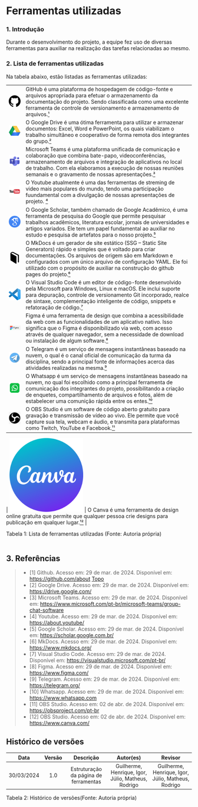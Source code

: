 # Ferramentas utilizadas

### 1. Introdução
Durante o desenvolvimento do projeto, a equipe fez uso de diversas ferramentas para auxiliar na realização das tarefas relacionadas ao mesmo.

### 2. Lista de ferramentas utilizadas

Na tabela abaixo, estão listadas as ferramentas utilizadas:

|                                                                                                                                                  |                                                                                                                                                                                                                                                                                                                                                                                                                                                                              |
| :----------------------------------------------------------------------------------------------------------------------------------------------: | :--------------------------------------------------------------------------------------------------------------------------------------------------------------------------------------------------------------------------------------------------------------------------------------------------------------------------------------------------------------------------------------------------------------------------------------------------------------------------- |
|     <img src="https://github.com/Requisitos-de-Software/2024.1-Consumidor.gov/blob/main/assets/img/logos/github.png?raw=true" width="200">     | GitHub é uma plataforma de hospedagem de código-fonte e arquivos apropriada para efetuar o armazenamento da documentação do projeto. Sendo classificada como uma excelente ferramenta de controle de versionamento e armazenamento de arquivos.[¹](#ancora1)                                                                                                                                                                                                                              |
|     <img src="https://github.com/Requisitos-de-Software/2024.1-Consumidor.gov/blob/main/assets/img/logos/drive.png?raw=true" width="200">      | O Google Drive é uma ótima ferramenta para utilizar e armazenar documentos: Excel, Word e PowerPoint, os quais viabilizam o trabalho simultâneo e cooperativo de forma remota dos integrantes do grupo.[²](#ancora2)                                                                                                                                                                                                                                                                                    |
|     <img src="https://github.com/Requisitos-de-Software/2024.1-Consumidor.gov/blob/main/assets/img/logos/teams.png?raw=true" width="200">      | Microsoft Teams é uma plataforma unificada de comunicação e colaboração que combina bate-papo, videoconferências, armazenamento de arquivos e integração de aplicativos no local de trabalho. Com ela elaboramos a execução de nossas reuniões semanais e o gravamento de nossas apresentações.[³](#ancora3)                                                                                                                                                                              |
|    <img src="https://github.com/Requisitos-de-Software/2024.1-Consumidor.gov/blob/main/assets/img/logos/youtube.png?raw=true" width="200">     | O Youtube atualmente é uma das ferramentas de streming de video mais populares do mundo, tendo uma participação fuundamental com a divulgação de nossas apresentações de projeto.  [⁴](#ancora4)                                                                                                                                                                                                                                                                                          |
| <img src="https://github.com/Requisitos-de-Software/2024.1-Consumidor.gov/blob/main/assets/img/logos/scholar-google.png?raw=true" width="200"> | O Google Scholar, também chamado de Google Acadêmico, é uma ferramenta de pesquisa do Google que permite pesquisar trabalhos acadêmicos, literatura escolar, jornais de universidades e artigos variados. Ele tem um papel fundamental ao auxiliar no estudo e pesquisa de artefatos para o nosso projeto.[⁵](#ancora5)                                                                                                                                                                   |
|     <img src="https://github.com/Requisitos-de-Software/2024.1-Consumidor.gov/blob/main/assets/img/logos/mkdocs.png?raw=true" width="200">     | O MkDocs é um gerador de site estático (SSG – Static Site Generators) rápido e simples que é voltado para criar documentações. Os arquivos de origem são em Markdown e configurados com um único arquivo de configuração YAML. Ele foi utilizado com o propósito de auxiliar na construção do github pages do projeto.[⁶](#ancora6)                                                                                                                                                     |
| <img src="https://github.com/Requisitos-de-Software/2024.1-Consumidor.gov/blob/main/assets/img/logos/logo-vscode.png?raw=true" width="200" />  | O Visual Studio Code é um editor de código-fonte desenvolvido pela Microsoft para Windows, Linux e macOS. Ele inclui suporte para depuração, controle de versionamento Git incorporado, realce de sintaxe, complementação inteligente de código, snippets e refatoração de código.[⁷](#ancora7)                                                                                                                                                                                            |
| <img src="https://github.com/Requisitos-de-Software/2024.1-Consumidor.gov/blob/main/assets/img/logos/figma.png?raw=true" width="200" />     | Figma é uma ferramenta de design que combina a acessibilidade da web com as funcionalidades de um aplicativo nativo. Isso significa que o Figma é disponibilizado via web, com acesso através de qualquer navegador, sem a necessidade de download ou instalação de algum software.[⁸](#ancora8)                                                                                                                                                                                           |                                                                                                                                                                                                                                                       
| <img src="https://github.com/Requisitos-de-Software/2024.1-Consumidor.gov/blob/main/assets/img/logos/telegram.png?raw=true" width="200" />     | O Telegram é um serviço de mensagens instantâneas baseado na nuvem, o qual é o canal oficial de comunicação da turma da disciplina, sendo a principal fonte de informações acerca das atividades realizadas na mesma.[⁹](#ancora9)                                                                                                                                                                                           |                                                                                                                              
| <img src="https://github.com/Requisitos-de-Software/2024.1-Consumidor.gov/blob/main/assets/img/logos/whatsapp.png?raw=true" width="200" />     | O Whatsapp é um serviço de mensagens instantâneas baseado na nuvem, no qual foi escolhido como a principal ferramenta de comunicação dos integrantes do projeto, possibilitando a criação de enquetes, compartilhamento de arquivos e fotos, além de estabelecer uma comunição rápida entre os entes.[¹⁰](#ancora10)                                                                                                                                                                                           |   
| <img src="https://github.com/Requisitos-de-Software/2024.1-Consumidor.gov/blob/main/assets/img/logos/Obs-studio-logo.jpg" width="200" />     | O OBS Studio é um software de código aberto gratuito para gravação e transmissão de vídeo ao vivo. Ele permite que você capture sua tela, webcam e áudio, e transmita para plataformas como Twitch, YouTube e Facebook.[¹¹](#ancora11)   

| <img src="https://github.com/Requisitos-de-Software/2024.1-Consumidor.gov/blob/main/assets/img/logos/logo-canva.png" width="200" />     | O Canva é uma ferramenta de design online gratuita que permite que qualquer pessoa crie designs para publicação em qualquer lugar.[¹²](#ancora12)                                                                                                                                                                           |                                                                                                                           

<div align="center">
<figcaption align="left">Tabela 1: Lista de ferramentas utilizadas (Fonte: Autoria própria)</figcaption>
</div>
<br/>


## 3. Referências

> - <a id="ancora1"></a>[1] Github. Acesso em: 29 de mar. de 2024. Disponível em: <https://github.com/about> [Topo](#ancora)
> - <a id="ancora2"></a>[2] Google Drive. Acesso em: 29 de mar. de 2024. Disponível em: <https://drive.google.com/>
> - <a id="ancora3"></a>[3] Microsoft Teams. Acesso em: 29 de mar. de 2024. Disponível em: <https://www.microsoft.com/pt-br/microsoft-teams/group-chat-software>
> - <a id="ancora4"></a>[4] Youtube. Acesso em: 29 de mar. de 2024. Disponível em: <https://about.youtube/>
> - <a id="ancora5"></a>[5] Google Scholar. Acesso em: 29 de mar. de 2024. Disponível em: <https://scholar.google.com.br/>
> - <a id="ancora6"></a>[6] MkDocs. Acesso em: 29 de mar. de 2024. Disponível em: <https://www.mkdocs.org/>
> - <a id="ancora7"></a>[7] Visual Studio Code. Acesso em: 29 de mar. de 2024. Disponível em: <https://visualstudio.microsoft.com/pt-br/>
> - <a id="ancora8"></a>[8] Figma. Acesso em: 29 de mar. de 2024. Disponível em: <https://www.figma.com/>
> - <a id="ancora9"></a>[9] Telegram. Acesso em: 29 de mar. de 2024. Disponível em: <https://telegram.org/>
> - <a id="ancora10"></a>[10] Whatsapp. Acesso em: 29 de mar. de 2024. Disponível em: <https://www.whatsapp.com>
> - <a id="ancora11"></a>[11] OBS Studio. Acesso em: 02 de abr. de 2024. Disponível em: <https://obsproject.com/pt-br>
> - <a id="ancora12"></a>[12] OBS Studio. Acesso em: 02 de abr. de 2024. Disponível em: <https://www.canva.com/>












## Histórico de versões
|    Data    | Versão |                                       Descrição                                       |        Autor(es)        |         Revisor         |
| :--------: | :----: | :-----------------------------------------------------------------------------------: | :---------------------: | :---------------------: |
| 30/03/2024 |  1.0   |                            Estruturação da página de ferramentas                            |   Guilherme, Henrique, Igor, Júlio, Matheus, Rodrigo    | Guilherme, Henrique, Igor, Júlio, Matheus, Rodrigo |


<div align="center">
<figcaption align="left">Tabela 2: Histórico de versões(Fonte: Autoria própria)</figcaption>
</div>
<br/>